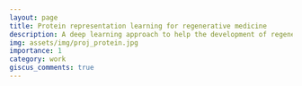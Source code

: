 ```yaml
---
layout: page
title: Protein representation learning for regenerative medicine
description: A deep learning approach to help the development of regenerative medicine for heart disease
img: assets/img/proj_protein.jpg
importance: 1
category: work
giscus_comments: true
---
```



